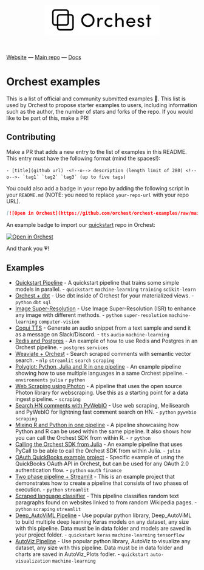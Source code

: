 <p align="center">
<a href="https://orchest.io">
  <img src="imgs/logo.png" width="300px" />
</a>
</p>
<br/>

[Website](https://www.orchest.io) —
[Main repo](https://github.com/orchest/orchest) —
[Docs](https://orchest.readthedocs.io/en/stable/)

# Orchest examples

This is a list of official and community submitted examples 🤗. This list is used by
Orchest to propose starter examples to users, including information such as the
author, the number of stars and forks of the repo. If you would like to be part
of this, make a PR!

## Contributing

Make a PR that adds a new entry to the list of examples in this README. This entry must
have the following format (mind the spaces!):

```- [title](github url) -<!--o--> description (length limit of 280) <!--o-->- `tag1` `tag2` `tag3` (up to five tags)```

You could also add a badge in your repo by adding the following script in your `README.md` (NOTE: you need to replace `your-repo-url` with your repo URL).

```markdown
[![Open in Orchest](https://github.com/orchest/orchest-examples/raw/main/imgs/open_in_orchest.svg)](https://cloud.orchest.io/?import_url=your-repo-url)
```

An example badge to import our [quickstart](https://github.com/orchest/quickstart) repo in Orchest:

[![Open in Orchest](https://github.com/orchest/orchest-examples/raw/main/imgs/open_in_orchest.svg)](https://cloud.orchest.io/?import_url=https://github.com/orchest/quickstart)

And thank you 💗!

## Examples

<!-- EXAMPLES_BEGIN -->
- [Quickstart Pipeline](https://github.com/orchest/quickstart) -<!--o--> A quickstart pipeline that trains some simple models in parallel. <!--o-->-   `quickstart` `machine-learning` `training` `scikit-learn`
- [Orchest + dbt](https://github.com/ricklamers/orchest-dbt) -<!--o--> Use dbt inside of Orchest for your materialized views. <!--o-->-   `python` `dbt` `sql`
- [Image Super-Resolution](https://github.com/fruttasecca/image_super_resolution) -<!--o--> Use Image Super-Resolution (ISR) to enhance any image with different methods. <!--o-->-   `python` `super-resolution` `machine-learning` `computer-vision`
- [Coqui TTS](https://github.com/ricklamers/orchest-coqui-tts) -<!--o--> Generate an audio snippet from a text sample and send it as a message on Slack/Discord. <!--o-->- `tts` `audio` `machine-learning`
- [Redis and Postgres](https://github.com/ricklamers/orchest-redis-postgres) -<!--o--> An example of how to use Redis and Postgres in an Orchest pipeline. <!--o-->- `postgres` `services`
- [Weaviate + Orchest](https://github.com/ricklamers/orchest-weaviate-tweakers-search) -<!--o--> Search scraped comments with semantic vector search. <!--o-->- `nlp` `streamlit` `search` `scraping`
- [Polyglot: Python, Julia and R in one pipeline](https://github.com/ricklamers/orchest-multi-language-pipeline) -<!--o--> An example pipeline showing how to use multiple languages in a same Orchest pipeline. <!--o-->- `environments` `julia` `r` `python`
- [Web Scraping using Photon](https://github.com/ricklamers/photon-orchest-pipeline) -<!--o--> A pipeline that uses the open source Photon library for webscraping. Use this as a starting point for a data ingest pipeline. <!--o-->- `scraping`
- [Search HN comments with PyWebIO](https://github.com/ricklamers/orchest-meilisearch-pywebio-hn) -<!--o--> Use web scraping, Meilisearch and PyWebIO for lightning fast comment search on HN. <!--o-->- `python` `pywebio` `scraping`
- [Mixing R and Python in one pipeline](https://github.com/orchest-examples/orchest-pipeline-r-python-mix) -<!--o--> A pipeline showcasing how Python and R can be used within the same pipeline. It also shows how you can call the Orchest SDK from within R. <!--o-->- `r` `python`
- [Calling the Orchest SDK from Julia](https://github.com/orchest-examples/julia-orchest-sdk) -<!--o--> An example pipeline that uses PyCall to be able to call the Orchest SDK from within Julia. <!--o-->- `julia`
- [OAuth QuickBooks example project](https://github.com/ricklamers/orchest-quickbooks-oauth) -<!--o--> Specific example of using the QuickBooks OAuth API in Orchest, but can be used for any OAuth 2.0 authentication flow. <!--o-->- `python` `oauth` `finance`
- [Two phase pipeline + Streamlit](https://github.com/ricklamers/two-phase-pipeline-streamlit) -<!--o--> This is an example project that demonstrates how to create a pipeline that consists of two phases of execution. <!--o-->- `python` `streamlit`
- [Scraped language classifier](https://github.com/ricklamers/orchest-language-classifier) -<!--o--> This pipeline classifies random text paragraphs found on websites linked to from random Wikipedia pages. <!--o-->- `python` `scraping` `streamlit`
- [Deep_AutoViML Pipeline](https://github.com/rsesha/deep_autoviml_pipeline) -<!--o--> Use popular python library, Deep_AutoViML to build multiple deep learning Keras models on any dataset, any size with this pipeline. Data must be in data folder and models are saved in your project folder. <!--o-->- `quickstart` `keras` `machine-learning` `tensorflow`
- [AutoViz Pipeline](https://github.com/rsesha/autoviz_pipeline) -<!--o--> Use popular python library, AutoViz to visualize any dataset, any size with this pipeline. Data must be in data folder and charts are saved in AutoViz_Plots fodler. <!--o-->- `quickstart` `auto-visualization` `machine-learning`
